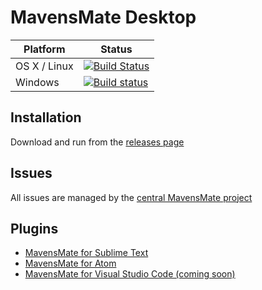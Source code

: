 # MavensMate Desktop

| Platform | Status |
| --- | --- |
OS X / Linux | [![Build Status](https://travis-ci.org/joeferraro/MavensMate-Desktop.svg)](https://travis-ci.org/joeferraro/MavensMate-Desktop) |
Windows | [![Build status](https://ci.appveyor.com/api/projects/status/u0i8yx97wuwylp88?svg=true)](https://ci.appveyor.com/project/joeferraro/MavensMate-Desktop) |

## Installation

Download and run from the [releases page](https://github.com/joeferraro/MavensMate-Desktop/releases)

## Issues

All issues are managed by the [central MavensMate project](https://github.com/joeferraro/MavensMate)

## Plugins

- [MavensMate for Sublime Text](https://github.com/joeferraro/MavensMate-SublimeText)
- [MavensMate for Atom](https://github.com/joeferraro/MavensMate-Atom)
- [MavensMate for Visual Studio Code (coming soon)](https://github.com/joeferraro/MavensMate-VisualStudioCode)


